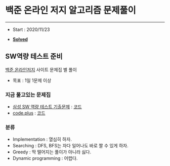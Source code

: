 # 백준 온라인 저지 알고리즘 문제풀이
-----------------------------------

- Start : 2020/11/23

- **[Solved](https://solved.ac/profile/kdk124578/)**

## SW역량 테스트 준비

[백준 온라인저지](https://www.acmicpc.net/) 사이트 문제집 별 풀이

- 목표 : 1일 1문제 이상

### 지금 풀고있는 문제집

- [삼성 SW 역량 테스트 기출문제](https://www.acmicpc.net/workbook/view/1152) : [코드](https://github.com/dogyun-k/Baeckjoon/tree/main/%EC%82%BC%EC%84%B1%20%EA%B8%B0%EC%B6%9C%20%EB%AC%B8%EC%A0%9C)
- [code.plus](https://www.acmicpc.net/workbook/codeplus) : [코드](https://github.com/dogyun-k/Baeckjoon/tree/main/code.plus)


### 분류
- Implementation : 열심히 하자.
- Searching : DFS, BFS는 자다 일어나도 바로 짤 수 있게 하자.
- Greedy : 딱 떨어지는 풀이가 아니라 싫다.
- Dynamic programming : 어렵다.
